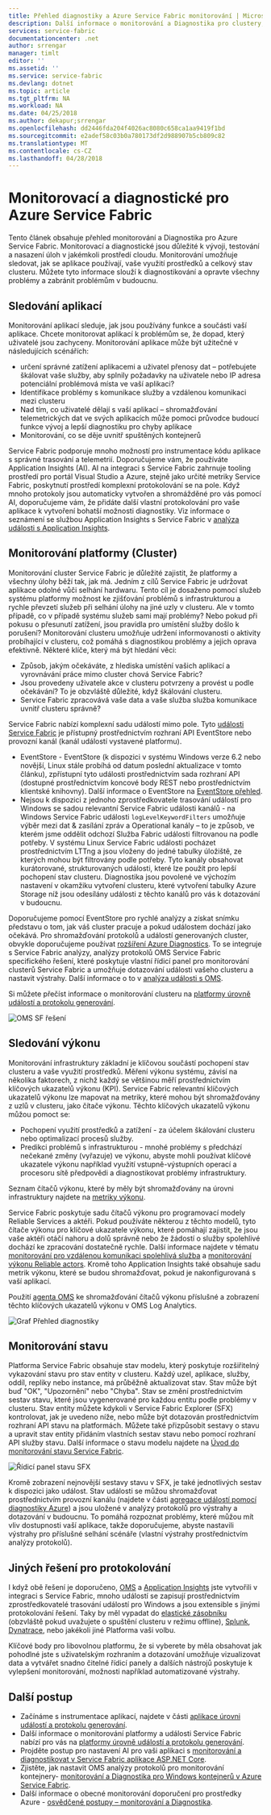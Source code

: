 ```yaml
---
title: Přehled diagnostiky a Azure Service Fabric monitorování | Microsoft Docs
description: Další informace o monitorování a Diagnostika pro clustery, aplikace a služby Azure Service Fabric.
services: service-fabric
documentationcenter: .net
author: srrengar
manager: timlt
editor: ''
ms.assetid: ''
ms.service: service-fabric
ms.devlang: dotnet
ms.topic: article
ms.tgt_pltfrm: NA
ms.workload: NA
ms.date: 04/25/2018
ms.author: dekapur;srrengar
ms.openlocfilehash: dd2446fda204f4026ac8080c658ca1aa9419f1bd
ms.sourcegitcommit: e2adef58c03b0a780173df2d988907b5cb809c82
ms.translationtype: MT
ms.contentlocale: cs-CZ
ms.lasthandoff: 04/28/2018
---
```

# <a name="monitoring-and-diagnostics-for-azure-service-fabric"></a>Monitorovací a diagnostické pro Azure Service Fabric

Tento článek obsahuje přehled monitorování a Diagnostika pro Azure Service Fabric. Monitorovací a diagnostické jsou důležité k vývoji, testování a nasazení úloh v jakémkoli prostředí cloudu. Monitorování umožňuje sledovat, jak se aplikace používají, vaše využití prostředků a celkový stav clusteru. Můžete tyto informace slouží k diagnostikování a opravte všechny problémy a zabránit problémům v budoucnu. 

## <a name="application-monitoring"></a>Sledování aplikací
Monitorování aplikací sleduje, jak jsou používány funkce a součásti vaší aplikace. Chcete monitorovat aplikací k problémům se, že dopad, který uživatelé jsou zachyceny. Monitorování aplikace může být užitečné v následujících scénářích:
* určení správné zatížení aplikacemi a uživatel přenosy dat – potřebujete škálovat vaše služby, aby splnily požadavky na uživatele nebo IP adresa potenciální problémová místa ve vaší aplikaci?
* Identifikace problémy s komunikace služby a vzdálenou komunikaci mezi clusteru
* Nad tím, co uživatelé dělají s vaší aplikací – shromažďování telemetrických dat ve svých aplikacích může pomoci průvodce budoucí funkce vývoj a lepší diagnostiku pro chyby aplikace
* Monitorování, co se děje uvnitř spuštěných kontejnerů

Service Fabric podporuje mnoho možností pro instrumentace kódu aplikace s správné trasování a telemetrií. Doporučujeme vám, že používáte Application Insights (AI). AI na integraci s Service Fabric zahrnuje tooling prostředí pro portál Visual Studio a Azure, stejně jako určité metriky Service Fabric, poskytnutí prostředí komplexní protokolování se na pole. Když mnoho protokoly jsou automaticky vytvořen a shromážděné pro vás pomocí AI, doporučujeme vám, že přidáte další vlastní protokolování pro vaše aplikace k vytvoření bohatší možnosti diagnostiky. Viz informace o seznámení se službou Application Insights s Service Fabric v [analýza události s Application Insights](service-fabric-diagnostics-event-analysis-appinsights.md).

## <a name="platform-cluster-monitoring"></a>Monitorování platformy (Cluster)
Monitorování cluster Service Fabric je důležité zajistit, že platformy a všechny úlohy běží tak, jak má. Jedním z cílů Service Fabric je udržovat aplikace odolné vůči selhání hardwaru. Tento cíl je dosaženo pomocí služeb systému platformy možnost ke zjišťování problémů s infrastrukturou a rychle převzetí služeb při selhání úlohy na jiné uzly v clusteru. Ale v tomto případě, co v případě systému služeb sami mají problémy? Nebo pokud při pokusu o přesunutí zatížení, jsou pravidla pro umístění služby došlo k porušení? Monitorování clusteru umožňuje udržení informovanosti o aktivity probíhající v clusteru, což pomáhá s diagnostikou problémy a jejich oprava efektivně. Některé klíče, který má být hledání věci:
* Způsob, jakým očekáváte, z hlediska umístění vašich aplikací a vyrovnávání práce mimo cluster chová Service Fabric? 
* Jsou provedeny uživatele akce v clusteru potvrzeny a provést u podle očekávání? To je obzvláště důležité, když škálování clusteru.
* Service Fabric zpracovává vaše data a vaše služba služba komunikace uvnitř clusteru správně?

Service Fabric nabízí komplexní sadu událostí mimo pole. Tyto [události Service Fabric](service-fabric-diagnostics-events.md) je přístupný prostřednictvím rozhraní API EventStore nebo provozní kanál (kanál událostí vystavené platformu). 
* EventStore - EventStore (k dispozici v systému Windows verze 6.2 nebo novější, Linux stále probíhá od datum poslední aktualizace v tomto článku), zpřístupní tyto události prostřednictvím sada rozhraní API (dostupné prostřednictvím koncové body REST nebo prostřednictvím klientské knihovny). Další informace o EventStore na [EventStore přehled](service-fabric-diagnostics-eventstore.md).
* Nejsou k dispozici z jednoho zprostředkovatele trasování událostí pro Windows se sadou relevantní Service Fabric události kanálů - na Windows Service Fabric události `logLevelKeywordFilters` umožňuje výběr mezi dat & zasílání zpráv a Operational kanály – to je způsob, ve kterém jsme oddělit odchozí Služba Fabric události filtrovanou na podle potřeby. V systému Linux Service Fabric události pocházet prostřednictvím LTTng a jsou vloženy do jedné tabulky úložiště, ze kterých mohou být filtrovány podle potřeby. Tyto kanály obsahovat kurátorované, strukturovaných události, které lze použít pro lepší pochopení stav clusteru. Diagnostika jsou povolené ve výchozím nastavení v okamžiku vytvoření clusteru, které vytvoření tabulky Azure Storage níž jsou odesílány události z těchto kanálů pro vás k dotazování v budoucnu. 

Doporučujeme pomocí EventStore pro rychlé analýzy a získat snímku představu o tom, jak váš cluster pracuje a pokud událostem dochází jako očekává. Pro shromažďování protokolů a událostí generovaných cluster, obvykle doporučujeme používat [rozšíření Azure Diagnostics](service-fabric-diagnostics-event-aggregation-wad.md). To se integruje s Service Fabric analýzy, analýzy protokolů OMS Service Fabric specifického řešení, které poskytuje vlastní řídicí panel pro monitorování clusterů Service Fabric a umožňuje dotazování události vašeho clusteru a nastavit výstrahy. Další informace o to v [analýza události s OMS](service-fabric-diagnostics-event-analysis-oms.md). 

 Si můžete přečíst informace o monitorování clusteru na [platformy úrovně událostí a protokolu generování](service-fabric-diagnostics-event-generation-infra.md).


 ![OMS SF řešení](media/service-fabric-diagnostics-event-analysis-oms/service-fabric-solution.png)

## <a name="performance-monitoring"></a>Sledování výkonu
Monitorování infrastruktury základní je klíčovou součástí pochopení stav clusteru a vaše využití prostředků. Měření výkonu systému, závisí na několika faktorech, z nichž každý se většinou měří prostřednictvím klíčových ukazatelů výkonu (KPI). Service Fabric relevantní klíčových ukazatelů výkonu lze mapovat na metriky, které mohou být shromažďovány z uzlů v clusteru, jako čítače výkonu.
Těchto klíčových ukazatelů výkonu můžou pomoct se:
* Pochopení využití prostředků a zatížení - za účelem škálování clusteru nebo optimalizací procesů služby.
* Predikci problémů s infrastrukturou - mnohé problémy s předchází nečekané změny (vyřazuje) ve výkonu, abyste mohli používat klíčové ukazatele výkonu například využití vstupně-výstupních operací a procesoru sítě předpovědi a diagnostikovat problémy infrastruktury.

Seznam čítačů výkonu, které by měly být shromažďovány na úrovni infrastruktury najdete na [metriky výkonu](service-fabric-diagnostics-event-generation-perf.md). 

Service Fabric poskytuje sadu čítačů výkonu pro programovací modely Reliable Services a aktéři. Pokud používáte některou z těchto modelů, tyto čítače výkonu pro klíčové ukazatele výkonu, které pomáhají zajistit, že jsou vaše aktéři otáčí nahoru a dolů správně nebo že žádostí o služby spolehlivé dochází ke zpracování dostatečně rychle. Další informace najdete v tématu [monitorování pro vzdálenou komunikaci spolehlivá služba](service-fabric-reliable-serviceremoting-diagnostics.md#performance-counters) a [monitorování výkonu Reliable actors](service-fabric-reliable-actors-diagnostics.md#performance-counters). Kromě toho Application Insights také obsahuje sadu metrik výkonu, které se budou shromažďovat, pokud je nakonfigurovaná s vaší aplikací.

Použití [agenta OMS](service-fabric-diagnostics-oms-agent.md) ke shromažďování čítačů výkonu příslušné a zobrazení těchto klíčových ukazatelů výkonu v OMS Log Analytics.

![Graf Přehled diagnostiky](media/service-fabric-diagnostics-overview/diagnostics-overview.png)

## <a name="health-monitoring"></a>Monitorování stavu
Platforma Service Fabric obsahuje stav modelu, který poskytuje rozšiřitelný vykazování stavu pro stav entity v clusteru. Každý uzel, aplikace, služby, oddíl, repliky nebo instance, má průběžně aktualizovat stav. Stav může být buď "OK", "Upozornění" nebo "Chyba". Stav se změní prostřednictvím sestav stavu, které jsou vygenerované pro každou entitu podle problémy v clusteru. Stav entity můžete kdykoli v Service Fabric Explorer (SFX) kontrolovat, jak je uvedeno níže, nebo může být dotazován prostřednictvím rozhraní API stavu na platformách. Můžete také přizpůsobit sestavy o stavu a upravit stav entity přidáním vlastních sestav stavu nebo pomocí rozhraní API služby stavu. Další informace o stavu modelu najdete na [Úvod do monitorování stavu Service Fabric](service-fabric-health-introduction.md).

![Řídicí panel stavu SFX](media/service-fabric-diagnostics-overview/sfx-healthstatus.png)

Kromě zobrazení nejnovější sestavy stavu v SFX, je také jednotlivých sestav k dispozici jako událost. Stav události se můžou shromažďovat prostřednictvím provozní kanálu (najdete v části [agregace událostí pomocí diagnostiky Azure](service-fabric-diagnostics-event-aggregation-wad.md#log-collection-configurations)) a jsou uložené v analýzy protokolů pro výstrahy a dotazování v budoucnu. To pomáhá rozpoznat problémy, které můžou mít vliv dostupnosti vaší aplikace, takže doporučujeme, abyste nastavili výstrahy pro příslušné selhání scénáře (vlastní výstrahy prostřednictvím analýzy protokolů).

## <a name="other-logging-solutions"></a>Jiných řešení pro protokolování

I když obě řešení je doporučeno, [OMS](service-fabric-diagnostics-event-analysis-oms.md) a [Application Insights](service-fabric-diagnostics-event-analysis-appinsights.md) jste vytvořili v integraci s Service Fabric, mnoho událostí se zapisují prostřednictvím zprostředkovatelé trasování událostí pro Windows a jsou extensible s jinými protokolování řešení. Taky by měl vypadat do [elastické zásobníku](https://www.elastic.co/products) (obzvláště pokud uvažujete o spuštění clusteru v režimu offline), [Splunk](https://www.splunk.com/), [Dynatrace](https://www.dynatrace.com/), nebo jakékoli jiné Platforma vaši volbu. 

Klíčové body pro libovolnou platformu, že si vyberete by měla obsahovat jak pohodlné jste s uživatelským rozhraním a dotazování umožňuje vizualizovat data a vytvářet snadno čitelné řídicí panely a dalších nástrojů poskytuje k vylepšení monitorování, možnosti například automatizované výstrahy.

## <a name="next-steps"></a>Další postup

* Začínáme s instrumentace aplikací, najdete v části [aplikace úrovni událostí a protokolu generování](service-fabric-diagnostics-event-generation-app.md).
* Další informace o monitorování platformy a události Service Fabric nabízí pro vás na [platformy úrovně událostí a protokolu generování](service-fabric-diagnostics-event-generation-infra.md).
* Projděte postup pro nastavení AI pro vaši aplikaci s [monitorování a diagnostikovat v Service Fabric aplikace ASP.NET Core](service-fabric-tutorial-monitoring-aspnet.md).
* Zjistěte, jak nastavit OMS analýzy protokolů pro monitorování kontejnery- [monitorování a Diagnostika pro Windows kontejnerů v Azure Service Fabric](service-fabric-tutorial-monitoring-wincontainers.md).
* Další informace o obecné monitorování doporučení pro prostředky Azure - [osvědčené postupy – monitorování a Diagnostika](https://docs.microsoft.com/azure/architecture/best-practices/monitoring). 
